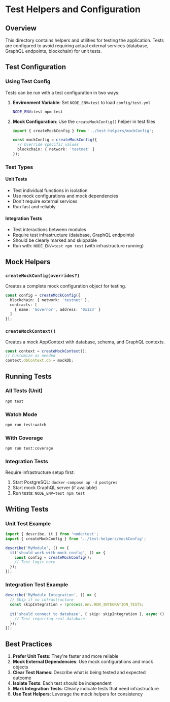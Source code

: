 # Test Helpers and Configuration

## Overview

This directory contains helpers and utilities for testing the application. Tests are configured to avoid requiring actual external services (database, GraphQL endpoints, blockchain) for unit tests.

## Test Configuration

### Using Test Config

Tests can be run with a test configuration in two ways:

1. **Environment Variable**: Set `NODE_ENV=test` to load `config/test.yml`
   ```bash
   NODE_ENV=test npm test
   ```

2. **Mock Configuration**: Use the `createMockConfig()` helper in test files
   ```typescript
   import { createMockConfig } from '../test-helpers/mockConfig';
   
   const mockConfig = createMockConfig({
     // Override specific values
     blockchain: { network: 'testnet' }
   });
   ```

### Test Types

#### Unit Tests
- Test individual functions in isolation
- Use mock configurations and mock dependencies
- Don't require external services
- Run fast and reliably

#### Integration Tests
- Test interactions between modules
- Require test infrastructure (database, GraphQL endpoints)
- Should be clearly marked and skippable
- Run with: `NODE_ENV=test npm test` (with infrastructure running)

## Mock Helpers

### `createMockConfig(overrides?)`
Creates a complete mock configuration object for testing.

```typescript
const config = createMockConfig({
  blockchain: { network: 'testnet' },
  contracts: [
    { name: 'Governor', address: '0x123' }
  ]
});
```

### `createMockContext()`
Creates a mock AppContext with database, schema, and GraphQL contexts.

```typescript
const context = createMockContext();
// Customize as needed
context.dbContext.db = mockDb;
```

## Running Tests

### All Tests (Unit)
```bash
npm test
```

### Watch Mode
```bash
npm run test:watch
```

### With Coverage
```bash
npm run test:coverage
```

### Integration Tests
Require infrastructure setup first:
1. Start PostgreSQL: `docker-compose up -d postgres`
2. Start mock GraphQL server (if available)
3. Run tests: `NODE_ENV=test npm test`

## Writing Tests

### Unit Test Example
```typescript
import { describe, it } from 'node:test';
import { createMockConfig } from '../test-helpers/mockConfig';

describe('MyModule', () => {
  it('should work with mock config', () => {
    const config = createMockConfig();
    // Test logic here
  });
});
```

### Integration Test Example
```typescript
describe('MyModule Integration', () => {
  // Skip if no infrastructure
  const skipIntegration = !process.env.RUN_INTEGRATION_TESTS;
  
  it('should connect to database', { skip: skipIntegration }, async () => {
    // Test requiring real database
  });
});
```

## Best Practices

1. **Prefer Unit Tests**: They're faster and more reliable
2. **Mock External Dependencies**: Use mock configurations and mock objects
3. **Clear Test Names**: Describe what is being tested and expected outcome
4. **Isolate Tests**: Each test should be independent
5. **Mark Integration Tests**: Clearly indicate tests that need infrastructure
6. **Use Test Helpers**: Leverage the mock helpers for consistency